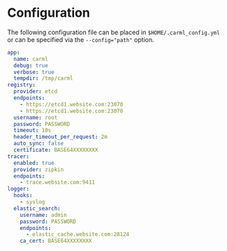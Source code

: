 # Configuration

The following configuration file can be placed in `$HOME/.carml_config.yml` or can be specified via the `--config="path"` option.

```.yaml
app:
  name: carml
  debug: true
  verbose: true
  tempdir: /tmp/carml
registry:
  provider: etcd
  endpoints:
    - https://etcd1.website.com:23070
    - https://etcd1.website.com:23070
  username: root
  password: PASSWORD
  timeout: 10s
  header_timeout_per_request: 2m
  auto_sync: false
  certificate: BASE64XXXXXXXX
tracer:
  enabled: true
  provider: zipkin
  endpoints:
    - trace.website.com:9411
logger:
  hooks:
    - syslog
  elastic_search:
    username: admin
    password: PASSWORD
    endpoints:
      - elastic_cache.website.com:28124
    ca_cert: BASE64XXXXXXXX
```
